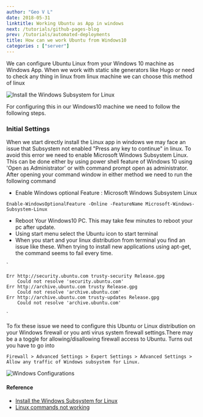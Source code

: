 ```yaml
---
author: "Geo V L"
date: 2018-05-31
linktitle: Working Ubuntu as App in windows
next: /tutorials/github-pages-blog
prev: /tutorials/automated-deployments
title: How can we work Ubuntu from Windows10
categories : ["server"]
---
```


We can configure Ubuntu Linux from your Windows 10 machine as Windows App. When we work with static site generators like Hugo or need to check any thing in linux from linux machine we can choose this method of linux

![Install the Windows Subsystem for Linux](../img/ubuntu-from-windows.jpg)

For configuring this in our Windows10 machine we need to follow the following steps.

### Initial Settings

When we start directly install the Linux app in windows we may face an issue that Subsystem not enabled "Press any key to continue" in linux. To avoid this error we need to enable  Microsoft Windows Subsystem Linux. This can be done either by using power shell feature of Windows 10 using 'Open as Administrator' or with command prompt open as administrator. After opening your command window in either method we need to run the following command

* Enable Windows optional Feature : Microsoft Windows Subsystem Linux

`Enable-WindowsOptionalFeature -Online -FeatureName Microsoft-Windows-Subsystem-Linux`

* Reboot Your Windows10 PC. This may take few minutes to reboot your pc after update.
* Using start menu select the Ubuntu icon to start terminal 
* When you start and your linux distribution from terminal you find an issue like these. When trying to install new applications using apt-get, the command seems to fail every time.

`

    Err http://security.ubuntu.com trusty-security Release.gpg
        Could not resolve 'security.ubuntu.com'
    Err http://archive.ubuntu.com trusty Release.gpg
        Could not resolve 'archive.ubuntu.com'
    Err http://archive.ubuntu.com trusty-updates Release.gpg
        Could not resolve 'archive.ubuntu.com'
`

To fix these issue we need to configure this Ubuntu or Linux distribution on your Windows firewall or you anti virus system firewall settings.There may be a a toggle for allowing/disallowing firewall access to Ubuntu. Turns out you have to go into  

`
Firewall > Advanced Settings > Expert Settings > Advanced Settings > Allow any traffic of Windows subsystem for Linux.
`

![Windows Configurations](../img/windows-configurations.jpg)

#### Reference


* [Install the Windows Subsystem for Linux](https://docs.microsoft.com/en-us/windows/wsl/install-win10) 
* [Linux commands not working](https://stackoverflow.com/questions/36466076/apt-get-command-does-not-work-on-ubuntu-on-windows)
